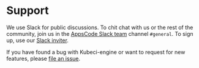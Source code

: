 # Support

We use Slack for public discussions. To chit chat with us or the rest of the community, join us in the [AppsCode Slack team](https://appscode.slack.com/messages/C8NCX6N23/details/) channel `#general`. To sign up, use our [Slack inviter](https://slack.appscode.com/).

If you have found a bug with Kubeci-engine or want to request for new features, please [file an issue](https://github.com/kube-ci/project/issues/new).

